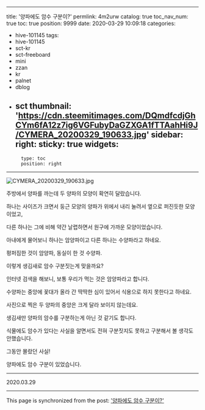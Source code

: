 
---
title: '양파에도 암수 구분이?'
permlink: 4m2urw
catalog: true
toc_nav_num: true
toc: true
position: 9999
date: 2020-03-29 10:09:18
categories:
- hive-101145
tags:
- hive-101145
- sct-kr
- sct-freeboard
- mini
- zzan
- kr
- palnet
- dblog
- sct
thumbnail: 'https://cdn.steemitimages.com/DQmdfcdjGhCYm6fA12z7ig6VGFubyDaGZXGA1fTTAahHi9J/CYMERA_20200329_190633.jpg'
sidebar:
    right:
        sticky: true
widgets:
    -
        type: toc
        position: right
---


![CYMERA_20200329_190633.jpg](https://cdn.steemitimages.com/DQmdfcdjGhCYm6fA12z7ig6VGFubyDaGZXGA1fTTAahHi9J/CYMERA_20200329_190633.jpg)

주방에서 양파를 까는데 두 양파의 모양이 확연히 달랐습니다.

하나는 사이즈가 크면서 둥근 모양의 양파가 위에서 내리 눌려서 옆으로 퍼진듯한 모양이었고,

다른 하나는 그에 비해 약간 날렵하면서 원구에 가까운 모양이었습니다.

아내에게 물어보니 하나는 암양파이고 다른 하나는 수양파라고 하네요.

펑퍼짐한 것이 암양파, 동실이 한 것 수양파.

이렇게 생김새로 암수 구분짓는게 맞을까요?

인터넷 검색을 해보니, 보통 우리가 먹는 것은 암양파라고 합니다.

수양파는 중앙에 꽃대가 올라 간 딱딱한 심이 있어서 식용으로 하지 못한다고 하네요.

사진으로 찍은 두 양파의 중앙은 크게 달라 보이지 않는데요.

생김새만 양파의 암수를 구분하는게 아닌 것 같기도 합니다.

식물에도 암수가 있다는 사실을 알면서도 전혀 구분짓지도 못하고 구분해서 볼 생각도 안했습니다.

그동안 몰랐던 사실! 

양파에도 암수 구분이 있었습니다.

***

2020.03.29

- - -

This page is synchronized from the post: ['양파에도 암수 구분이?'](https://steemit.com/@lucky2015/4m2urw)
